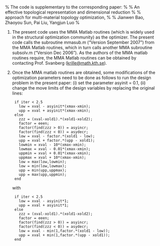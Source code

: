 % The code is supplementary to the corresponding paper:                    %
% An effective topological representation and dimensional reduction        %
% approach for multi-material topology optimization,                       %
% Jianwen Bao, Zhaoyou Sun, Pai Liu, Yangjun Luo                           %

1. The present code uses the MMA Matlab routines (which is widely used in the structural optimization community) as the optimizer. 
The present code calls the subroutine mmasub.m (“Version September 2007”) from the MMA Matlab routines, which in turn calls
another MMA subroutine subsolv.m (“Version Dec 2006”). 
As the authors of the MMA matlab routines require, the MMA Matlab routines can be obtained by contacting Prof. Svanberg (krille@math.kth.se). 

2. Once the MMA matlab routines are obtained, some modifications of the optimization parameters need to be done as follows to run the design problem in the present paper:
(i)  set the parameter asyinit = 0.1, 
(ii) change the move limits of the design variables by replacing the 
     original lines:

        if iter < 2.5 
          low = xval - asyinit*(xmax-xmin); 
          upp = xval + asyinit*(xmax-xmin); 
        else 
          zzz = (xval-xold1).*(xold1-xold2); 
          factor = eeen; 
          factor(find(zzz > 0)) = asyincr; 
          factor(find(zzz < 0)) = asydecr; 
          low = xval - factor.*(xold1 - low); 
          upp = xval + factor.*(upp - xold1); 
          lowmin = xval - 10*(xmax-xmin); 
          lowmax = xval - 0.01*(xmax-xmin); 
          uppmin = xval + 0.01*(xmax-xmin); 
          uppmax = xval + 10*(xmax-xmin); 
          low = max(low,lowmin); 
          low = min(low,lowmax); 
          upp = min(upp,uppmax); 
          upp = max(upp,uppmin); 
        end

     with

        if iter < 2.5 
          low = xval - asyinit*1; 
          upp = xval + asyinit*1; 
        else 
          zzz = (xval-xold1).*(xold1-xold2); 
          factor = eeen; 
          factor(find(zzz > 0)) = asyincr; 
          factor(find(zzz < 0)) = asydecr; 
          low = xval - min(1,factor.*(xold1 - low)); 
          upp = xval + min(1,factor.*(upp - xold1)); 
        end
